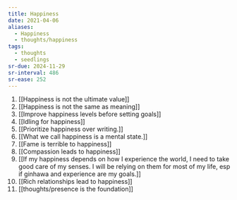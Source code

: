 ```yaml
---
title: Happiness
date: 2021-04-06
aliases:
  - Happiness
  - thoughts/happiness
tags:
  - thoughts
  - seedlings
sr-due: 2024-11-29
sr-interval: 486
sr-ease: 252
---
```


1. [[Happiness is not the ultimate value]]
2. [[Happiness is not the same as meaning]]
3. [[Improve happiness levels before setting goals]]
4. [[Idling for happiness]]
5. [[Prioritize happiness over writing.]]
6. [[What we call happiness is a mental state.]]
7. [[Fame is terrible to happiness]]
8. [[Compassion leads to happiness]]
9. [[If my happiness depends on how I experience the world, I need to take good care of my senses. I will be relying on them for most of my life, esp if ginhawa and experience are my goals.]]
10. [[Rich relationships lead to happiness]]
11. [[thoughts/presence is the foundation]]